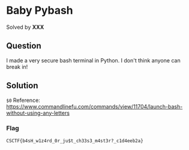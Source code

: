 # Baby Pybash

Solved by **XXX**

## Question
I made a very secure bash terminal in Python. I don't think anyone can break in!

## Solution
`$0`
Reference: https://www.commandlinefu.com/commands/view/11704/launch-bash-without-using-any-letters

### Flag
`CSCTF{b4sH_w1z4rd_0r_ju$t_ch33s3_m4st3r?_c1d4eeb2a}`
